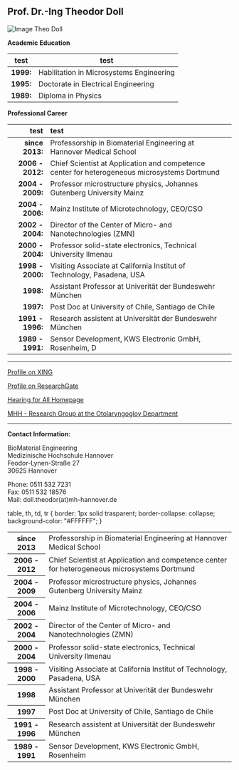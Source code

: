## Prof. Dr.-Ing Theodor Doll
![Image Theo Doll](.jpg)


**Academic Education**

test|    test  
---|---  
**1999:** | Habilitation in Microsystems Engineering   
**1995:** | Doctorate in Electrical Engineering   
**1989:** | Diploma in Physics     

**Professional Career**

|test|test|   
--------------------:|:-------------------------------------------------------------------------------------------  
**since 2013:** 	| Professorship in Biomaterial Engineering at Hannover Medical School   
**2006 - 2012:** 	| Chief Scientist at Application and competence center for heterogeneous microsystems Dortmund      
**2004 - 2009:** 	| Professor microstructure physics, Johannes Gutenberg University Mainz    
**2004 - 2006:**  	| Mainz Institute of Microtechnology, CEO/CSO
**2002 - 2004:** 	| Director of the Center of Micro- and Nanotechnologies (ZMN)    
**2000 - 2004:** 	| Professor solid-state electronics, Technical University Ilmenau 
**1998 - 2000:** 	| Visiting Associate at California Institut of Technology, Pasadena, USA   
**1998:** 			| Assistant Professor at Univerität der Bundeswehr München   
**1997:** 			| Post Doc at University of Chile, Santiago de Chile   
**1991 - 1996:** 	| Research assistent at Universität der Bundeswehr München   
**1989 - 1991:** 	| Sensor Development, KWS Electronic GmbH, Rosenheim, D   
***


[Profile on XING](https://www.xing.com/profile/Theodor_Doll)

[Profile on ResearchGate](http://www.researchgate.net/profile/Theodor_Doll)

[Hearing for All Homepage](http://hearing4all.eu/EN/)

[MHH - Research Group at the Otolaryngogloy Department](http://www.mh-hannover.de/18078.98.html?&L=1&no_cache=1)
***

**Contact Information:**

BioMaterial Engineering    
Medizinische Hochschule Hannover    
Feodor-Lynen-Straße 27    
30625 Hannover

Phone: 0511 532 7231   
Fax: 0511 532 18576   
Mail: doll.theodor(at)mh-hannover.de   



 <table style="width:100%">
table, th, td, tr {
    border: 1px solid trasparent;
    border-collapse: collapse;
	background-color: "#FFFFFF";
}
  <tr>
    <th>since 2013</th>
    <td> Professorship in Biomaterial Engineering at Hannover Medical School</td>
   
  </tr>
  <tr>
    <th>2006 - 2012</th>
    <td>Chief Scientist at Application and competence center for heterogeneous microsystems Dortmund </td>
   
  </tr>
<tr>
    <th>2004 - 2009</th>
    <td>Professor microstructure physics, Johannes Gutenberg University Mainz</td>
   
  </tr>
<tr>
    <th>2004 - 2006</th>
    <td>Mainz Institute of Microtechnology, CEO/CSO</td>
   
  </tr>
<tr>
    <th>2002 - 2004</th>
    <td>Director of the Center of Micro- and Nanotechnologies (ZMN)</td>
   
  </tr>
<tr>
    <th>2000 - 2004</th>
    <td>Professor solid-state electronics, Technical University Ilmenau</td>
   
  </tr>
<tr>
    <th>1998 - 2000</th>
    <td>Visiting Associate at California Institut of Technology, Pasadena, USA  </td>
   
  </tr>
<tr>
    <th>1998</th>
    <td>Assistant Professor at Univerität der Bundeswehr München</td>
   
  </tr>
<tr>
    <th>1997</th>
    <td>Post Doc at University of Chile, Santiago de Chile </td>
   
  </tr>
<tr>
    <th>1991 - 1996</th>
    <td>Research assistent at Universität der Bundeswehr München</td>
   
  </tr>
<tr>
    <th>1989 - 1991</th>
    <td> Sensor Development, KWS Electronic GmbH, Rosenheim</td>
   
  </tr>
</table> 